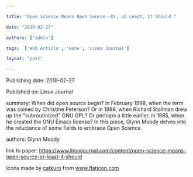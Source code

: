 ---
title: "Open Science Means Open Source--Or, at Least, It Should "
date: "2019-02-27"
authors: ['admin']
tags:  ['Web Article', 'None', 'Linux Journal']
layout: "post"
---
Publishing date: 2019-02-27

Published on: Linux Journal

summary: When did open source begin? In February 1998, when the term was coined by Christine Peterson? Or in 1989, when Richard Stallman drew up the "subroutinized" GNU GPL? Or perhaps a little earlier, in 1985, when he created the GNU Emacs license? In this piece,  Glynn Moody delves into the reluctance of some fields to embrace Open Science. 

authors: Glynn Moody

link to paper: https://www.linuxjournal.com/content/open-science-means-open-source-or-least-it-should

Icons made by <a href="https://www.flaticon.com/free-icon/bookshelves_3576884" title="catkuro">catkuro</a> from <a href="https://www.flaticon.com/" title="Flaticon"> www.flaticon.com</a>